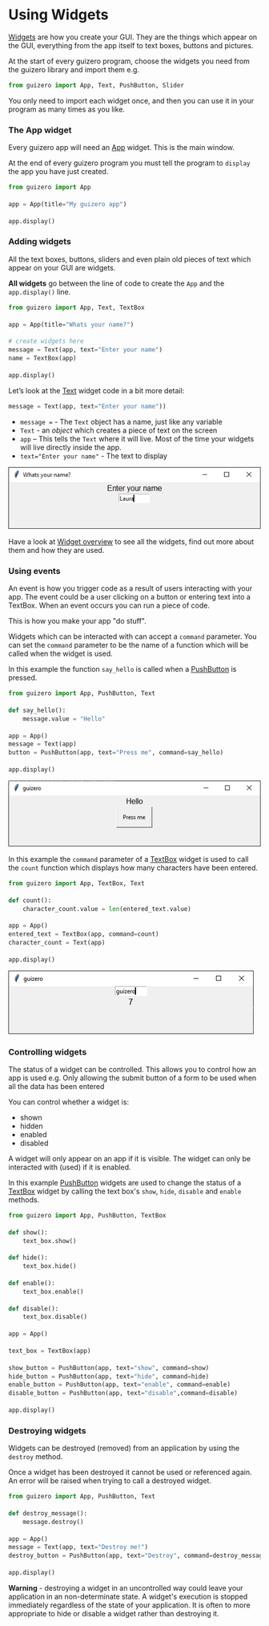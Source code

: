 # Using Widgets

[Widgets](widgetoverview.md) are how you create your GUI. They are the things which appear on the GUI, everything from the app itself to text boxes, buttons and pictures.

At the start of every guizero program, choose the widgets you need from the guizero library and import them e.g.

```python
from guizero import App, Text, PushButton, Slider
```

You only need to import each widget once, and then you can use it in your program as many times as you like.

### The App widget

Every guizero app will need an [App](app.md) widget. This is the main window.

At the end of every guizero program you must tell the program to `display` the app you have just created.

```python
from guizero import App

app = App(title="My guizero app")

app.display()
```

### Adding widgets

All the text boxes, buttons, sliders and even plain old pieces of text which appear on your GUI are widgets.

**All widgets** go between the line of code to create the `App` and the `app.display()` line.

```python
from guizero import App, Text, TextBox

app = App(title="Whats your name?")

# create widgets here
message = Text(app, text="Enter your name")
name = TextBox(app)

app.display()
```

Let’s look at the [Text](text.md) widget code in a bit more detail:

```python
message = Text(app, text="Enter your name"))
```

- `message =` - The `Text` object has a name, just like any variable
- `Text` - an *object* which creates a piece of text on the screen
- `app` – This tells the `Text` where it will live. Most of the time your widgets will live directly inside the app.
- `text="Enter your name"` - The text to display

![an app showing the text 'Enter your name` with a text box below where a name can be entered](images/whats-your-name.png)

Have a look at [Widget overview](widgetoverview.md) to see all the widgets, find out more about them and how they are used.

### Using events

An event is how you trigger code as a result of users interacting with your app. The event could be a user clicking on a button or entering text into a TextBox. When an event occurs you can run a piece of code. 

This is how you make your app "do stuff".

Widgets which can be interacted with can accept a `command` parameter. You can set the `command` parameter to be the name of a function which will be called when the widget is used.

In this example the function `say_hello` is called when a [PushButton](pushbutton.md) is pressed.

~~~python
from guizero import App, PushButton, Text

def say_hello():
    message.value = "Hello"

app = App()
message = Text(app)
button = PushButton(app, text="Press me", command=say_hello)

app.display()
~~~

![an app showing the text 'Hello` with a button underneath with the label 'Press me#](images/say-hello.png)

In this example the `command` parameter of a [TextBox](textbox.md) widget is used to call the `count` function which displays how many characters have been entered.

~~~python
from guizero import App, TextBox, Text

def count():
    character_count.value = len(entered_text.value)

app = App()
entered_text = TextBox(app, command=count)
character_count = Text(app)

app.display()
~~~

![an app showing a TextBox with the word 'guizero' entered and the number 7 shown below](images/count-chars.png)

### Controlling widgets

The status of a widget can be controlled. This allows you to control how an app is used e.g. Only allowing the submit button of a form to be used when all the data has been entered

You can control whether a widget is:

+ shown
+ hidden
+ enabled
+ disabled

A widget will only appear on an app if it is visible. The widget can only be interacted with (used) if it is enabled.

In this example [PushButton](pushbutton.md) widgets are used to change the status of a [TextBox](textbox.md) widget by calling the text box's `show`, `hide`, `disable` and `enable` methods.

~~~python
from guizero import App, PushButton, TextBox

def show():
    text_box.show()

def hide():
    text_box.hide()

def enable():
    text_box.enable()

def disable():
    text_box.disable()

app = App()

text_box = TextBox(app)

show_button = PushButton(app, text="show", command=show)
hide_button = PushButton(app, text="hide", command=hide)
enable_button = PushButton(app, text="enable", command=enable)
disable_button = PushButton(app, text="disable",command=disable)

app.display()
~~~

### Destroying widgets

Widgets can be destroyed (removed) from an application by using the `destroy` method. 

Once a widget has been destroyed it cannot be used or referenced again. An error will be raised when trying to call a destroyed widget.

~~~python
from guizero import App, PushButton, Text

def destroy_message():
    message.destroy()

app = App()
message = Text(app, text="Destroy me!")
destroy_button = PushButton(app, text="Destroy", command=destroy_message)

app.display()
~~~

**Warning** - destroying a widget in an uncontrolled way could leave your application in an non-determinate state. A widget's execution is stopped immediately regardless of the state of your application. It is often to more appropriate to hide or disable a widget rather than destroying it.